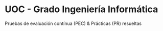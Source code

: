 # UOC - Grado Ingeniería Informática

Pruebas de evaluación contínua (PEC) & Prácticas (PR) resueltas
